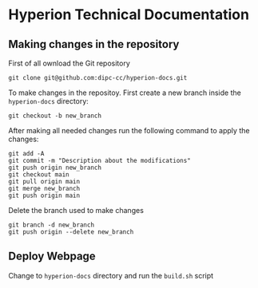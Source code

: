 # Hyperion Technical Documentation

## Making changes in the repository 

First of all ownload the Git repository

```
git clone git@github.com:dipc-cc/hyperion-docs.git
```

To make changes in the repositoy. First create a new branch inside the `hyperion-docs` directory:

```
git checkout -b new_branch

```

After making all needed changes run the following command to apply the changes:

```
git add -A
git commit -m "Description about the modifications"
git push origin new_branch
git checkout main
git pull origin main
git merge new_branch
git push origin main
```

Delete the branch used to make changes

```
git branch -d new_branch
git push origin --delete new_branch
```


## Deploy Webpage


Change to `hyperion-docs` directory and run the `build.sh` script


